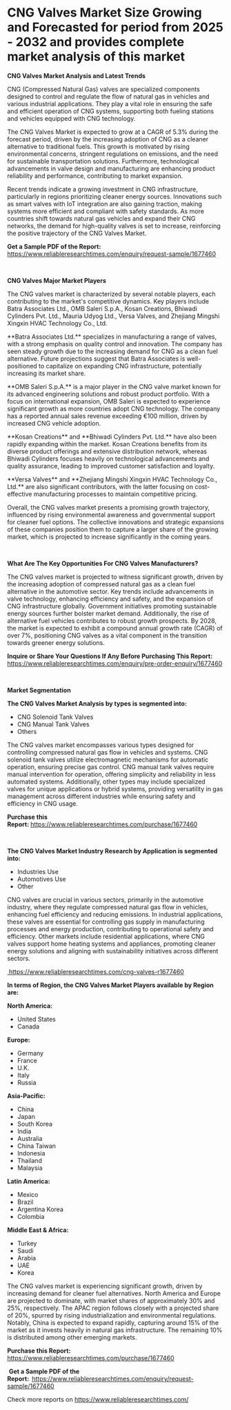 <p><h1>CNG Valves Market Size Growing and Forecasted for period from 2025 - 2032 and provides complete market analysis of this market</h1></p><p><strong>CNG Valves Market Analysis and Latest Trends</strong></p>
<p><p>CNG (Compressed Natural Gas) valves are specialized components designed to control and regulate the flow of natural gas in vehicles and various industrial applications. They play a vital role in ensuring the safe and efficient operation of CNG systems, supporting both fueling stations and vehicles equipped with CNG technology.</p><p>The CNG Valves Market is expected to grow at a CAGR of 5.3% during the forecast period, driven by the increasing adoption of CNG as a cleaner alternative to traditional fuels. This growth is motivated by rising environmental concerns, stringent regulations on emissions, and the need for sustainable transportation solutions. Furthermore, technological advancements in valve design and manufacturing are enhancing product reliability and performance, contributing to market expansion.</p><p>Recent trends indicate a growing investment in CNG infrastructure, particularly in regions prioritizing cleaner energy sources. Innovations such as smart valves with IoT integration are also gaining traction, making systems more efficient and compliant with safety standards. As more countries shift towards natural gas vehicles and expand their CNG networks, the demand for high-quality valves is set to increase, reinforcing the positive trajectory of the CNG Valves Market.</p></p>
<p><strong>Get a Sample PDF of the Report:&nbsp;</strong> <a href="https://www.reliableresearchtimes.com/enquiry/request-sample/1677460?utm_campaign=2230&utm_medium=2&utm_source=Github&utm_content=ia&utm_term=11042025&utm_id=cng-valves">https://www.reliableresearchtimes.com/enquiry/request-sample/1677460</a></p>
<p>&nbsp;</p>
<p><strong>CNG Valves Major Market Players</strong></p>
<p><p>The CNG valves market is characterized by several notable players, each contributing to the market's competitive dynamics. Key players include Batra Associates Ltd., OMB Saleri S.p.A., Kosan Creations, Bhiwadi Cylinders Pvt. Ltd., Mauria Udyog Ltd., Versa Valves, and Zhejiang Mingshi Xingxin HVAC Technology Co., Ltd.</p><p>**Batra Associates Ltd.** specializes in manufacturing a range of valves, with a strong emphasis on quality control and innovation. The company has seen steady growth due to the increasing demand for CNG as a clean fuel alternative. Future projections suggest that Batra Associates is well-positioned to capitalize on expanding CNG infrastructure, potentially increasing its market share.</p><p>**OMB Saleri S.p.A.** is a major player in the CNG valve market known for its advanced engineering solutions and robust product portfolio. With a focus on international expansion, OMB Saleri is expected to experience significant growth as more countries adopt CNG technology. The company has a reported annual sales revenue exceeding €100 million, driven by increased CNG vehicle adoption.</p><p>**Kosan Creations** and **Bhiwadi Cylinders Pvt. Ltd.** have also been rapidly expanding within the market. Kosan Creations benefits from its diverse product offerings and extensive distribution network, whereas Bhiwadi Cylinders focuses heavily on technological advancements and quality assurance, leading to improved customer satisfaction and loyalty.</p><p>**Versa Valves** and **Zhejiang Mingshi Xingxin HVAC Technology Co., Ltd.** are also significant contributors, with the latter focusing on cost-effective manufacturing processes to maintain competitive pricing.</p><p>Overall, the CNG valves market presents a promising growth trajectory, influenced by rising environmental awareness and governmental support for cleaner fuel options. The collective innovations and strategic expansions of these companies position them to capture a larger share of the growing market, which is projected to increase significantly in the coming years.</p></p>
<p>&nbsp;</p>
<p><strong>What Are The Key Opportunities For CNG Valves Manufacturers?</strong></p>
<p><p>The CNG valves market is projected to witness significant growth, driven by the increasing adoption of compressed natural gas as a clean fuel alternative in the automotive sector. Key trends include advancements in valve technology, enhancing efficiency and safety, and the expansion of CNG infrastructure globally. Government initiatives promoting sustainable energy sources further bolster market demand. Additionally, the rise of alternative fuel vehicles contributes to robust growth prospects. By 2028, the market is expected to exhibit a compound annual growth rate (CAGR) of over 7%, positioning CNG valves as a vital component in the transition towards greener energy solutions.</p></p>
<p><strong>Inquire or Share Your Questions If Any Before Purchasing This Report:</strong> <a href="https://www.reliableresearchtimes.com/enquiry/pre-order-enquiry/1677460?utm_campaign=2230&utm_medium=2&utm_source=Github&utm_content=ia&utm_term=11042025&utm_id=cng-valves">https://www.reliableresearchtimes.com/enquiry/pre-order-enquiry/1677460</a></p>
<p>&nbsp;</p>
<p><strong>Market Segmentation</strong></p>
<p><strong>The CNG Valves Market Analysis by types is segmented into:</strong></p>
<p><ul><li>CNG Solenoid Tank Valves</li><li>CNG Manual Tank Valves</li><li>Others</li></ul></p>
<p><p>The CNG valves market encompasses various types designed for controlling compressed natural gas flow in vehicles and systems. CNG solenoid tank valves utilize electromagnetic mechanisms for automatic operation, ensuring precise gas control. CNG manual tank valves require manual intervention for operation, offering simplicity and reliability in less automated systems. Additionally, other types may include specialized valves for unique applications or hybrid systems, providing versatility in gas management across different industries while ensuring safety and efficiency in CNG usage.</p></p>
<p><strong>Purchase this Report:&nbsp;</strong><a href="https://www.reliableresearchtimes.com/purchase/1677460?utm_campaign=2230&utm_medium=2&utm_source=Github&utm_content=ia&utm_term=11042025&utm_id=cng-valves">https://www.reliableresearchtimes.com/purchase/1677460</a></p>
<p>&nbsp;</p>
<p><strong>The CNG Valves Market Industry Research by Application is segmented into:</strong></p>
<p><ul><li>Industries Use</li><li>Automotives Use</li><li>Other</li></ul></p>
<p><p>CNG valves are crucial in various sectors, primarily in the automotive industry, where they regulate compressed natural gas flow in vehicles, enhancing fuel efficiency and reducing emissions. In industrial applications, these valves are essential for controlling gas supply in manufacturing processes and energy production, contributing to operational safety and efficiency. Other markets include residential applications, where CNG valves support home heating systems and appliances, promoting cleaner energy solutions and aligning with sustainability initiatives across different sectors.</p></p>
<p><a href="https://www.reliableresearchtimes.com/cng-valves-r1677460?utm_campaign=2230&utm_medium=2&utm_source=Github&utm_content=ia&utm_term=11042025&utm_id=cng-valves">&nbsp;https://www.reliableresearchtimes.com/cng-valves-r1677460</a></p>
<p><strong>In terms of Region, the CNG Valves Market Players available by Region are:</strong></p>
<p>
    <p> <strong> North America: </strong>
        <ul>
            <li>United States</li>
            <li>Canada</li>
        </ul>
        </p> 
    <p> <strong> Europe: </strong>
        <ul>
            <li>Germany</li>
            <li>France</li>
            <li>U.K.</li>
            <li>Italy</li>
            <li>Russia</li>
        </ul>
        </p> 
    <p> <strong> Asia-Pacific: </strong>
        <ul>
            <li>China</li>
            <li>Japan</li>
            <li>South Korea</li>
            <li>India</li>
            <li>Australia</li>
            <li>China Taiwan</li>
            <li>Indonesia</li>
            <li>Thailand</li>
            <li>Malaysia</li>
        </ul>
        </p> 
    <p> <strong> Latin America: </strong>
        <ul>
            <li>Mexico</li>
            <li>Brazil</li>
            <li>Argentina Korea</li>
            <li>Colombia</li>
        </ul>
        </p> 
    <p> <strong> Middle East & Africa: </strong>
        <ul>
            <li>Turkey</li>
            <li>Saudi</li>
            <li>Arabia</li>
            <li>UAE</li>
            <li>Korea</li>
        </ul>
    </p>
    </p>
<p><p>The CNG valves market is experiencing significant growth, driven by increasing demand for cleaner fuel alternatives. North America and Europe are projected to dominate, with market shares of approximately 30% and 25%, respectively. The APAC region follows closely with a projected share of 20%, spurred by rising industrialization and environmental regulations. Notably, China is expected to expand rapidly, capturing around 15% of the market as it invests heavily in natural gas infrastructure. The remaining 10% is distributed among other emerging markets.</p></p>
<p><strong>Purchase this Report: </strong><a href="https://www.reliableresearchtimes.com/purchase/1677460?utm_campaign=2230&utm_medium=2&utm_source=Github&utm_content=ia&utm_term=11042025&utm_id=cng-valves">https://www.reliableresearchtimes.com/purchase/1677460</a></p>
<p>&nbsp;<strong>Get a Sample PDF of the Report:&nbsp;&nbsp;</strong><a href="https://www.reliableresearchtimes.com/enquiry/request-sample/1677460?utm_campaign=2230&utm_medium=2&utm_source=Github&utm_content=ia&utm_term=11042025&utm_id=cng-valves">https://www.reliableresearchtimes.com/enquiry/request-sample/1677460</a></p>
<p><strong></strong></p>
<p>Check more reports on <a href="https://www.reliableresearchtimes.com/?utm_campaign=2230&utm_medium=2&utm_source=Github&utm_content=ia&utm_term=11042025&utm_id=cng-valves">https://www.reliableresearchtimes.com/</a></p>
